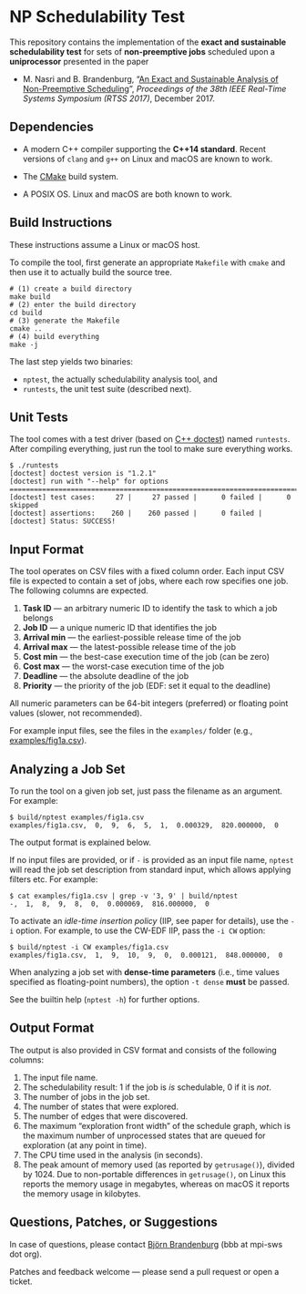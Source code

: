 # NP Schedulability Test

This repository contains the implementation of the **exact and sustainable schedulability test** for sets of **non-preemptive jobs** scheduled upon a **uniprocessor** presented in the paper

- M. Nasri and B. Brandenburg, “[An Exact and Sustainable Analysis of Non-Preemptive Scheduling](https://people.mpi-sws.org/~bbb/papers/pdf/rtss17.pdf)”, *Proceedings of the 38th IEEE Real-Time Systems Symposium (RTSS 2017)*, December 2017.


## Dependencies

- A modern C++ compiler supporting the **C++14 standard**. Recent versions of `clang` and `g++` on Linux and macOS are known to work. 

- The [CMake](https://cmake.org) build system.

- A POSIX OS. Linux and macOS are both known to work.

## Build Instructions

These instructions assume a Linux or macOS host.

To compile the tool, first generate an appropriate `Makefile` with `cmake` and then use it to actually build the source tree.

	# (1) create a build directory
	make build
	# (2) enter the build directory
	cd build
	# (3) generate the Makefile
	cmake ..
	# (4) build everything
	make -j

The last step yields two binaries:

- `nptest`, the actually schedulability analysis tool, and
- `runtests`, the unit test suite (described next). 

## Unit Tests

The tool comes with a test driver (based on [C++ doctest](https://github.com/onqtam/doctest)) named `runtests`. After compiling everything, just run the tool to make sure everything works. 

```
$ ./runtests 
[doctest] doctest version is "1.2.1"
[doctest] run with "--help" for options
===============================================================================
[doctest] test cases:     27 |     27 passed |      0 failed |      0 skipped
[doctest] assertions:    260 |    260 passed |      0 failed |
[doctest] Status: SUCCESS!
```


## Input Format

The tool operates on CSV files with a fixed column order. Each input CSV file is expected to contain a set of jobs, where each row specifies one job. The following columns are expected.

1.   **Task ID** — an arbitrary numeric ID to identify the task to which a job belongs
2.   **Job ID** — a unique numeric ID that identifies the job
3.   **Arrival min** — the earliest-possible release time of the job
4.   **Arrival max** — the latest-possible release time of the job
5.   **Cost min** — the best-case execution time of the job (can be zero)
6.   **Cost max** — the worst-case execution time of the job
7.   **Deadline** — the absolute deadline of the job
8.   **Priority** — the priority of the job (EDF: set it equal to the deadline)

All numeric parameters can be 64-bit integers (preferred) or floating point values (slower, not recommended). 

For example input files, see the files in the `examples/` folder (e.g., [examples/fig1a.csv](examples/fig1a.csv)).

## Analyzing a Job Set

To run the tool on a given job set, just pass the filename as an argument. For example:

```
$ build/nptest examples/fig1a.csv 
examples/fig1a.csv,  0,  9,  6,  5,  1,  0.000329,  820.000000,  0
```

The output format is explained below.  

If no input files are provided, or if `-` is provided as an input file name, `nptest` will read the job set description from standard input, which allows applying filters etc. For example:

```
$ cat examples/fig1a.csv | grep -v '3, 9' | build/nptest 
-,  1,  8,  9,  8,  0,  0.000069,  816.000000,  0
```

To activate an *idle-time insertion policy* (IIP, see paper for details), use the `-i` option. For example, to use the CW-EDF IIP, pass the `-i CW` option:

```
$ build/nptest -i CW examples/fig1a.csv 
examples/fig1a.csv,  1,  9,  10,  9,  0,  0.000121,  848.000000,  0
```

When analyzing a job set with **dense-time parameters** (i.e., time values specified as floating-point numbers), the option `-t dense` **must** be passed. 

See the builtin help (`nptest -h`) for further options.

## Output Format

The output is also provided in CSV format and consists of the following columns:

1. The input file name.
2. The schedulability result: 1 if the job is *is* schedulable, 0 if it is *not*.
3. The number of jobs in the job set.
4. The number of states that were explored.
5. The number of edges that were discovered. 
6. The maximum “exploration front width” of the schedule graph, which is the maximum number of unprocessed states  that are queued for exploration (at any point in time). 
7. The CPU time used in the analysis (in seconds).
8. The peak amount of memory used (as reported by `getrusage()`), divided by 1024. Due to non-portable differences in `getrusage()`, on Linux this reports the memory usage in megabytes, whereas on macOS it reports the memory usage in kilobytes.


## Questions, Patches, or Suggestions

In case of questions, please contact [Björn Brandenburg](https://people.mpi-sws.org/~bbb/) (bbb at  mpi-sws dot org).

Patches and feedback welcome — please send a pull request or open a ticket. 


